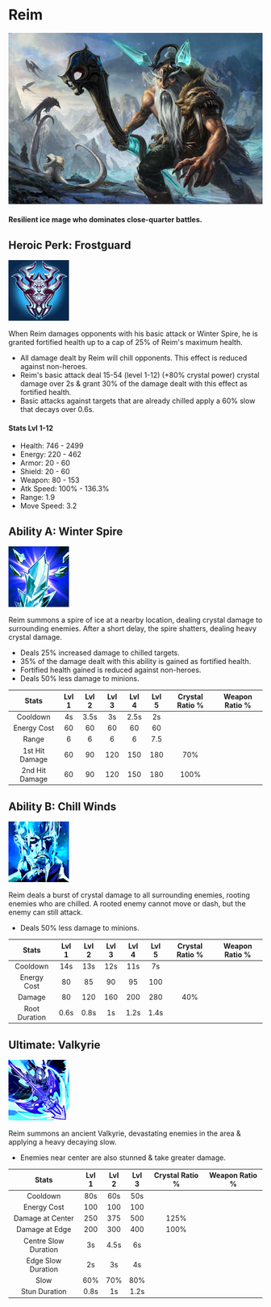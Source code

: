 # Reim

![](../../.gitbook/assets/image%20%28196%29.png)

#### Resilient ice mage who dominates close-quarter battles.

## Heroic Perk: Frostguard

![Frostguard](../../.gitbook/assets/image%20%2827%29.png)

When Reim damages opponents with his basic attack or Winter Spire, he is granted fortified health up to a cap of 25% of Reim's maximum health.

* All damage dealt by Reim will chill opponents. This effect is reduced against non-heroes.
* Reim's basic attack deal 15-54 \(level 1-12\) \(+80% crystal power\) crystal damage over 2s & grant 30% of the damage dealt with this effect as fortified health.
* Basic attacks against targets that are already chilled apply a 60% slow that decays over 0.6s.

#### Stats Lvl 1-12

* Health: 746 - 2499
* Energy: 220 - 462
* Armor: 20 - 60
* Shield: 20 - 60
* Weapon: 80 - 153
* Atk Speed: 100% - 136.3%
* Range: 1.9
* Move Speed: 3.2

## Ability A: Winter Spire

![Winter Spire](../../.gitbook/assets/image%20%28278%29.png)

Reim summons a spire of ice at a nearby location, dealing crystal damage to surrounding enemies. After a short delay, the spire shatters, dealing heavy crystal damage.

* Deals 25% increased damage to chilled targets.
* 35% of the damage dealt with this ability is gained as fortified health.
* Fortified health gained is reduced against non-heroes.
* Deals 50% less damage to minions.

| Stats | Lvl 1 | Lvl 2 | Lvl 3 | Lvl 4 | Lvl 5 | Crystal      Ratio % | Weapon     Ratio % |
| :---: | :---: | :---: | :---: | :---: | :---: | :---: | :---: |
| Cooldown | 4s | 3.5s | 3s | 2.5s | 2s |  |  |
| Energy       Cost | 60 | 60 | 60 | 60 | 60 |  |  |
| Range | 6 | 6 | 6 | 6 | 7.5 |  |  |
| 1st Hit       Damage | 60 | 90 | 120 | 150 | 180 | 70% |  |
| 2nd Hit      Damage | 60 | 90 | 120 | 150 | 180 | 100% |  |

## Ability B: Chill Winds

![Chill Winds](../../.gitbook/assets/image%20%28107%29.png)

Reim deals a burst of crystal damage to all surrounding enemies, rooting enemies who are chilled. A rooted enemy cannot move or dash, but the enemy can still attack.

* Deals 50% less damage to minions.

| Stats | Lvl 1 | Lvl 2 | Lvl 3 | Lvl 4 | Lvl 5 | Crystal      Ratio % | Weapon     Ratio % |
| :---: | :---: | :---: | :---: | :---: | :---: | :---: | :---: |
| Cooldown | 14s | 13s | 12s | 11s | 7s |  |  |
| Energy       Cost | 80 | 85 | 90 | 95 | 100 |  |  |
| Damage | 80 | 120 | 160 | 200 | 280 | 40% |  |
| Root           Duration | 0.6s | 0.8s | 1s | 1.2s | 1.4s |  |  |

## Ultimate: Valkyrie

![Valkyrie](../../.gitbook/assets/image%20%28241%29.png)

Reim summons an ancient Valkyrie, devastating enemies in the area & applying a heavy decaying slow.

* Enemies near center are also stunned & take greater damage.

| Stats | Lvl 1 | Lvl 2 | Lvl 3 | Crystal Ratio % | Weapon Ratio % |
| :---: | :---: | :---: | :---: | :---: | :---: |
| Cooldown | 80s | 60s | 50s |  |  |
| Energy Cost | 100 | 100 | 100 |  |  |
| Damage at         Center | 250 | 375 | 500 | 125% |  |
| Damage at Edge | 200 | 300 | 400 | 100% |  |
| Centre Slow       Duration | 3s | 4.5s | 6s |  |  |
| Edge Slow          Duration | 2s | 3s | 4s |  |  |
| Slow | 60% | 70% | 80% |  |  |
| Stun Duration | 0.8s | 1s | 1.2s |  |  |

